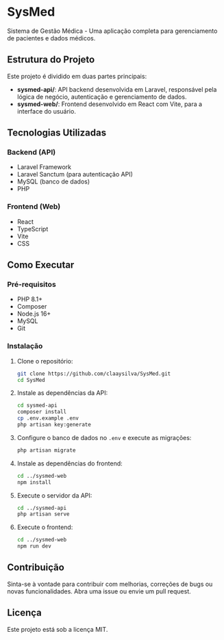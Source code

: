 # SysMed

Sistema de Gestão Médica - Uma aplicação completa para gerenciamento de pacientes e dados médicos.

## Estrutura do Projeto

Este projeto é dividido em duas partes principais:

- **sysmed-api/**: API backend desenvolvida em Laravel, responsável pela lógica de negócio, autenticação e gerenciamento de dados.
- **sysmed-web/**: Frontend desenvolvido em React com Vite, para a interface do usuário.

## Tecnologias Utilizadas

### Backend (API)
- Laravel Framework
- Laravel Sanctum (para autenticação API)
- MySQL (banco de dados)
- PHP

### Frontend (Web)
- React
- TypeScript
- Vite
- CSS

## Como Executar

### Pré-requisitos
- PHP 8.1+
- Composer
- Node.js 16+
- MySQL
- Git

### Instalação

1. Clone o repositório:
   ```bash
   git clone https://github.com/claaysilva/SysMed.git
   cd SysMed
   ```

2. Instale as dependências da API:
   ```bash
   cd sysmed-api
   composer install
   cp .env.example .env
   php artisan key:generate
   ```

3. Configure o banco de dados no `.env` e execute as migrações:
   ```bash
   php artisan migrate
   ```

4. Instale as dependências do frontend:
   ```bash
   cd ../sysmed-web
   npm install
   ```

5. Execute o servidor da API:
   ```bash
   cd ../sysmed-api
   php artisan serve
   ```

6. Execute o frontend:
   ```bash
   cd ../sysmed-web
   npm run dev
   ```

## Contribuição

Sinta-se à vontade para contribuir com melhorias, correções de bugs ou novas funcionalidades. Abra uma issue ou envie um pull request.

## Licença

Este projeto está sob a licença MIT.
